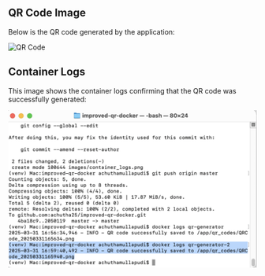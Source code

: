 ## QR Code Image

Below is the QR code generated by the application:

![QR Code](qr_codes/QRCode_20250331165634.png)

## Container Logs

This image shows the container logs confirming that the QR code was successfully generated:

![Container Logs](images/container_logs.png)
